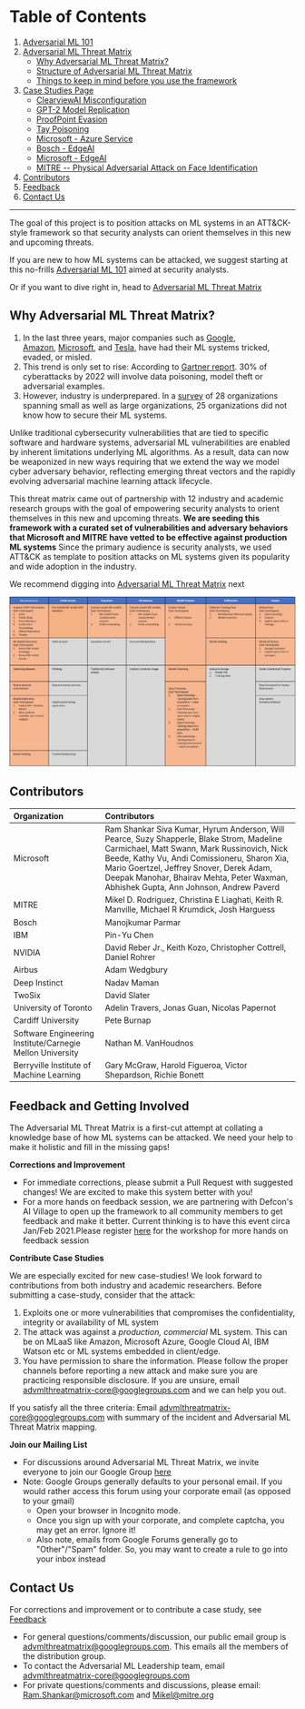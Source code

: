 # Table of Contents
1. [Adversarial ML 101](/pages/adversarial-ml-101.md)
2. [Adversarial ML Threat Matrix](/pages/adversarial-ml-threat-matrix.md)
    - [Why Adversarial ML Threat Matrix?](#why-adversarial-ml-threat-matrix)
    - [Structure of Adversarial ML Threat Matrix](/pages/adversarial-ml-threat-matrix.md#Structure-of-Adversarial-ML-Threat-Matrix)
    - [Things to keep in mind before you use the framework](/pages/things-to-keep-in-mind-before-you-use-the-framework.md)
8. [Case Studies Page](/pages/case-studies-page.md)
    - [ClearviewAI Misconfiguration](/pages/case-studies-page.md#clearviewai-misconfiguration)
    - [GPT-2 Model Replication](/pages/case-studies-page.md#gpt-2-model-replication)
    - [ProofPoint Evasion](/pages/case-studies-page.md#proofpoint-evasion)
    - [Tay Poisoning](/pages/case-studies-page.md#tay-poisoning)
    - [Microsoft - Azure Service](/pages/case-studies-page.md#microsoft-red-team-exercise)
    - [Bosch - EdgeAI ](/pages/case-studies-page.md#bosch-team-experience-with-edgeai)
    - [Microsoft - EdgeAI](/pages/case-studies-page.md#microsoft--edgeAI)
    - [MITRE -- Physical Adversarial Attack on Face Identification](/pages/case-studies-page.md#physical-adversarial-attack-on-face-identification)
5. [Contributors](#contributors)
6. [Feedback](#feedback-and-getting-involved)
6. [Contact Us](#contact-us)
---- 

The goal of this project is to position attacks on ML systems in an ATT&CK-style framework so that security analysts can orient themselves
in this new and upcoming threats.

If you are new to how ML systems can be attacked, we suggest starting at this no-frills [Adversarial ML 101](/pages/adversarial-ml-101.md) aimed at security analysts. 

Or if you want to dive right in, head to [Adversarial ML Threat Matrix](/pages/adversarial-ml-threat-matrix.md)

## Why Adversarial ML Threat Matrix? 
1.  In the last three years, major companies such as [Google](https://www.zdnet.com/article/googles-best-image-recognition-system-flummoxed-by-fakes/), [Amazon](https://www.fastcompany.com/90240975/alexa-can-be-hacked-by-chirping-birds), [Microsoft](https://www.theguardian.com/technology/2016/mar/24/tay-microsofts-ai-chatbot-gets-a-crash-course-in-racism-from-twitter), and [Tesla](https://spectrum.ieee.org/cars-that-think/transportation/self-driving/three-small-stickers-on-road-can-steer-tesla-autopilot-into-oncoming-lane), have had their ML systems tricked, evaded, or misled.
2.  This trend is only set to rise: According to [Gartner report](https://www.gartner.com/doc/3939991). 30% of cyberattacks by 2022 will involve data poisoning, model     theft or adversarial examples.
3.  However, industry is underprepared. In a [survey](https://arxiv.org/pdf/2002.05646.pdf) of 28 organizations spanning small as well as large organizations, 25           organizations did not know how to secure their ML systems.

Unlike traditional cybersecurity vulnerabilities that are tied to specific software and hardware systems, adversarial ML vulnerabilities are enabled by inherent limitations underlying ML algorithms. As a result, data can now be weaponized in new ways requiring that we extend the way we model cyber adversary behavior, reflecting emerging threat vectors and the rapidly evolving adversarial machine learning attack lifecycle.

This threat matrix came out of partnership with 12 industry and academic research groups with the goal of empowering security analysts to orient themselves in this new and upcoming threats. **We are seeding this framework with a curated set of vulnerabilities and adversary behaviors that Microsoft and MITRE have vetted to be effective against production ML systems** Since the primary audience is security analysts, we used ATT&CK as template to position attacks on ML systems given its popularity and wide adoption in the industry.

We recommend digging into [Adversarial ML Threat Matrix](/pages/adversarial-ml-threat-matrix.md) next




![alt text](images/AdvMLThreatMatrix.jpg)


## Contributors

| **Organization**    | **Contributors**    |
| :---                | :---                |
| Microsoft           | Ram Shankar Siva Kumar, Hyrum Anderson, Will Pearce, Suzy Shapperle, Blake Strom, Madeline Carmichael, Matt Swann, Mark Russinovich, Nick Beede, Kathy Vu, Andi Comissioneru, Sharon Xia, Mario Goertzel, Jeffrey Snover, Derek Adam, Deepak Manohar, Bhairav Mehta, Peter Waxman, Abhishek Gupta, Ann Johnson, Andrew Paverd  |
| MITRE               | Mikel D. Rodriguez, Christina E Liaghati, Keith R. Manville, Michael R Krumdick, Josh Harguess |
| Bosch               | Manojkumar Parmar |
| IBM                 | Pin-Yu Chen       |
| NVIDIA              | David Reber Jr., Keith Kozo, Christopher Cottrell, Daniel Rohrer |
| Airbus              | Adam Wedgbury     |
| Deep Instinct       | Nadav Maman       |
| TwoSix              | David Slater      |
| University of Toronto | Adelin Travers, Jonas Guan, Nicolas Papernot |
| Cardiff University  | Pete Burnap |
| Software Engineering Institute/Carnegie Mellon University | Nathan M. VanHoudnos | 
| Berryville Institute of Machine Learning | Gary McGraw, Harold Figueroa, Victor Shepardson, Richie Bonett|

## Feedback and Getting Involved 

The Adversarial ML Threat Matrix is a first-cut attempt at collating a knowledge base of how ML systems can be attacked. We need your help to make it holistic and fill in the missing gaps!

**Corrections and Improvement**

-   For immediate corrections, please submit a Pull Request with suggested changes! We are excited to make this system better with you!
-   For a more hands on feedback session, we are partnering with Defcon's AI Village to open up the framework to all community members to get feedback and make it better. Current thinking is to have this event circa
Jan/Feb 2021.Please register [here](https://docs.google.com/forms/d/e/1FAIpQLSdqtuE0v7qBRsGUUWDrzUEenHCdv-HNP1IiLil67dgpXtHqQw/viewform) for the workshop for more hands on feedback session

**Contribute Case Studies**

We are especially excited for new case-studies! We look forward to contributions from both industry and academic researchers. Before submitting a case-study, consider that the attack:
1.  Exploits one or more vulnerabilities that compromises the confidentiality, integrity or availability of ML system 
2.  The attack was against a *production, commercial* ML system. This can be on MLaaS like Amazon, Microsoft Azure, Google Cloud AI, IBM Watson etc or ML systems embedded in client/edge. 
3.  You have permission to share the information. Please follow the proper channels before reporting a new attack and make sure you are practicing responsible disclosure. If you are unsure, email advmlthreatmatrix-core@googlegroups.com and we can help you out. 

If you satisfy all the three criteria: Email advmlthreatmatrix-core@googlegroups.com with summary of the incident and Adversarial ML Threat Matrix mapping.


**Join our Mailing List**

- For discussions around Adversarial ML Threat Matrix, we invite everyone to join our Google Group [here](https://groups.google.com/forum/#!forum/advmlthreatmatrix/join)
- Note: Google Groups generally defaults to your personal email. If you would rather access this forum using your corporate email (as opposed to your gmail)
  - Open your browser in Incognito mode.
  - Once you sign up with your corporate, and complete captcha, you may get an error. Ignore it!
  - Also note, emails from Google Forums generally go to "Other"/"Spam" folder. So, you may want to create a rule to go into your inbox instead

 
 ## Contact Us
For corrections and improvement or to contribute a case study, see [Feedback](#feedback-and-getting-involved)


-  For general questions/comments/discussion, our public email group is advmlthreatmatrix@googlegroups.com. This emails all the members of the distribution group. 
-  To contact the Adversarial ML Leadership team, email advmlthreatmatrix-core@googlegroups.com
-  For private questions/comments and discussions, please email: <Ram.Shankar@microsoft.com> and <Mikel@mitre.org>

